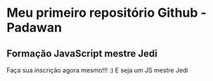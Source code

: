 # Meu primeiro repositório Github - Padawan
## Formação JavaScript mestre Jedi

Faça sua inscrição agora mesmo!!! :) E seja um JS mestre Jedi

